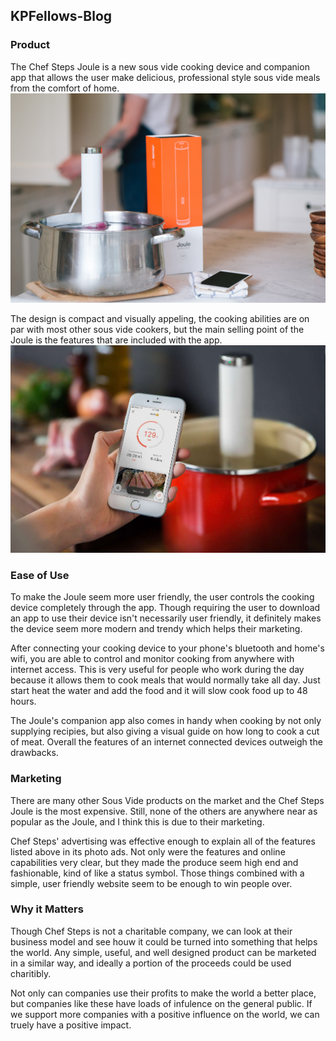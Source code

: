 ## KPFellows-Blog

### Product
The Chef Steps Joule is a new sous vide cooking device and companion app that allows the user make delicious, professional style sous vide meals from the comfort of home. 
![Joule](https://github.com/connorkutz/KPFellows-Blog/raw/master/Joule.jpg)

The design is compact and visually appeling, the cooking abilities are on par with most other sous vide cookers, but the main selling point of the Joule is the features that are included with the app.
![Joule App](https://github.com/connorkutz/KPFellows-Blog/raw/master/joule-app.jpg)


### Ease of Use
To make the Joule seem more user friendly, the user controls the cooking device completely through the app. Though requiring the user to download an app to use their device isn't necessarily user friendly, it definitely makes the device seem more modern and trendy which helps their marketing.

After connecting your cooking device to your phone's bluetooth and home's wifi, you are able to control and monitor cooking from anywhere with internet access. This is very useful for people who work during the day because it allows them to cook meals that would normally take all day. Just start heat the water and add the food and it will slow cook food up to 48 hours.

The Joule's companion app also comes in handy when cooking by not only supplying recipies, but also giving a visual guide on how long to cook a cut of meat. Overall the features of an internet connected devices outweigh the drawbacks.

### Marketing
There are many other Sous Vide products on the market and the Chef Steps Joule is the most expensive. Still, none of the others are anywhere near as popular as the Joule, and I think this is due to their marketing.

Chef Steps' advertising was effective enough to explain all of the features listed above in its photo ads. Not only were the features and online capabilities very clear, but they made the produce seem high end and fashionable, kind of like a status symbol. Those things combined with a simple, user friendly website seem to be enough to win people over. 

### Why it Matters
Though Chef Steps is not a charitable company, we can look at their business model and see houw it could be turned into something that helps the world. Any simple, useful, and well designed product can be marketed in a similar way, and ideally a portion of the proceeds could be used charitibly. 

Not only can companies use their profits to make the world a better place, but companies like these have loads of infulence on the general public. If we support more companies with a positive influence on the world, we can truely have a positive impact.
